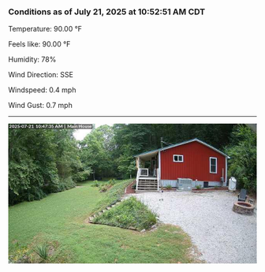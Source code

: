 ### Conditions as of July 21, 2025 at 10:52:51 AM CDT 

Temperature: 90.00 &deg;F

Feels like: 90.00 &deg;F

Humidity: 78%

Wind Direction: SSE

Windspeed: 0.4 mph

Wind Gust: 0.7 mph

---

<img src="./images/latest.jpeg"/>


